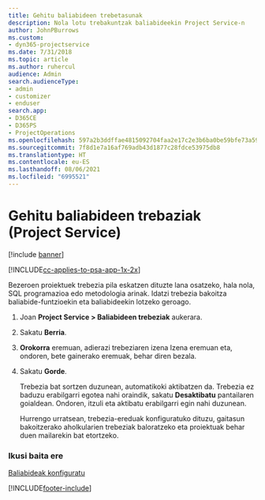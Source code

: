 ```yaml
---
title: Gehitu baliabideen trebetasunak
description: Nola lotu trebakuntzak baliabideekin Project Service-n
author: JohnPBurrows
ms.custom:
- dyn365-projectservice
ms.date: 7/31/2018
ms.topic: article
ms.author: ruhercul
audience: Admin
search.audienceType:
- admin
- customizer
- enduser
search.app:
- D365CE
- D365PS
- ProjectOperations
ms.openlocfilehash: 597a2b3ddffae4815092704faa2e17c2e3b6ba0be59bfe73a59a89a4fe506ede
ms.sourcegitcommit: 7f8d1e7a16af769adb43d1877c28fdce53975db8
ms.translationtype: HT
ms.contentlocale: eu-ES
ms.lasthandoff: 08/06/2021
ms.locfileid: "6995521"
---
```

# <a name="add-resource-skills-project-service"></a>Gehitu baliabideen trebaziak (Project Service)

[!include [banner](../includes/psa-now-project-operations.md)]

[!INCLUDE[cc-applies-to-psa-app-1x-2x](../includes/cc-applies-to-psa-app-1x-2x.md)]

Bezeroen proiektuek trebezia pila eskatzen dituzte lana osatzeko, hala nola, SQL programazioa edo metodologia arinak. Idatzi trebezia bakoitza baliabide-funtzioekin eta baliabideekin lotzeko geroago.  
  
1. Joan **Project Service > Baliabideen trebeziak** aukerara.  
  
2. Sakatu **Berria**.  
  
3. **Orokorra** eremuan, adierazi trebeziaren izena Izena eremuan eta, ondoren, bete gainerako eremuak, behar diren bezala.  
  
4. Sakatu **Gorde**.  
  
   Trebezia bat sortzen duzunean, automatikoki aktibatzen da. Trebezia ez baduzu erabilgarri egotea nahi oraindik, sakatu **Desaktibatu** pantailaren goialdean. Ondoren, itzuli eta aktibatu erabilgarri egin nahi duzunean.  
  
   Hurrengo urratsean, trebezia-ereduak konfiguratuko dituzu, gaitasun bakoitzerako aholkularien trebeziak baloratzeko eta proiektuak behar duen mailarekin bat etortzeko.  
  
### <a name="see-also"></a>Ikusi baita ere  
 [Baliabideak konfiguratu](../psa/set-up-resources.md)


[!INCLUDE[footer-include](../includes/footer-banner.md)]